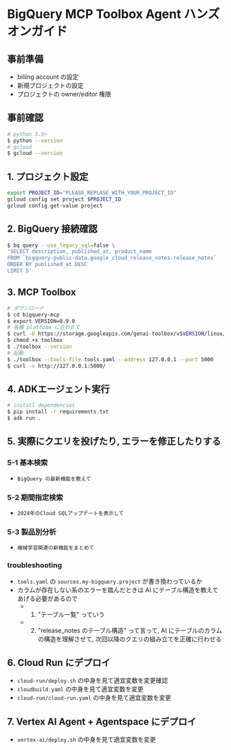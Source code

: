 # BigQuery MCP Toolbox Agent ハンズオンガイド

## 事前準備

- billing account の設定
- 新規プロジェクトの設定
- プロジェクトの owner/editor 権限

## 事前確認

```bash
# python 3.9+
$ python --version
# gcloud
$ gcloud --version
```

## 1. プロジェクト設定

```zsh
export PROJECT_ID="PLEASE_REPLASE_WITH_YOUR_PROJECT_ID"
gcloud config set project $PROJECT_ID
gcloud config get-value project
```

## 2. BigQuery 接続確認

```bash
$ bq query --use_legacy_sql=false \
'SELECT description, published_at, product_name
FROM `bigquery-public-data.google_cloud_release_notes.release_notes`
ORDER BY published_at DESC
LIMIT 5'
```

## 3. MCP Toolbox

```zsh
# ダウンロード
$ cd bigquery-mcp
$ export VERSION=0.9.0
# 各種 platfoam に合わせて
$ curl -O https://storage.googleapis.com/genai-toolbox/v$VERSION/linux/amd64/toolbox
$ chmod +x toolbox
$ ./toolbox --version
# 起動
$ ./toolbox --tools-file tools.yaml --address 127.0.0.1 --port 5000
$ curl -s http://127.0.0.1:5000/
```

## 4. ADKエージェント実行

```zsh
# install dependencies
$ pip install -r requirements.txt
$ adk run .
```

## 5. 実際にクエリを投げたり, エラーを修正したりする

### 5-1 基本検索

- `BigQuery の最新機能を教えて`

### 5-2 期間指定検索

- `2024年のCloud SQLアップデートを表示して`

### 5-3 製品別分析

- `機械学習関連の新機能をまとめて`

### troubleshooting

- `tools.yaml` の `sources.my-bigquery.project` が書き換わっているか
- カラムが存在しない系のエラーを踏んだときは AI にテーブル構造を教えてあげる必要があるので
  - 1. "テーブル一覧" っていう
  - 2. "release_notes のテーブル構造" って言って, AI にテーブルのカラムの構造を理解させて, 次回以降のクエリの組み立てを正確に行わせる

## 6. Cloud Run にデプロイ

- `cloud-run/deploy.sh` の中身を見て適宜変数を変更確認
- `cloudbuild.yaml` の中身を見て適宜変数を変更
- `cloud-run/cloud-run.yaml` の中身を見て適宜変数を変更

## 7. Vertex AI Agent + Agentspace にデプロイ

- `vertex-ai/deploy.sh` の中身を見て適宜変数を変更
